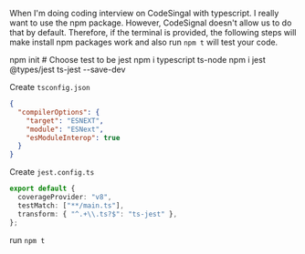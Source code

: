 When I'm doing coding interview on CodeSingal with typescript. I really want to use the npm package.
However, CodeSignal doesn't allow us to do that by default. Therefore, if the terminal is provided,
the following steps will make install npm packages work and also run `npm t` will test your code.

npm init # Choose test to be jest
npm i typescript ts-node
npm i jest @types/jest ts-jest --save-dev

Create `tsconfig.json`

```json
{
  "compilerOptions": {
    "target": "ESNEXT",
    "module": "ESNext",
    "esModuleInterop": true
  }
}
```

Create `jest.config.ts`

```typescript
export default {
  coverageProvider: "v8",
  testMatch: ["**/main.ts"],
  transform: { "^.+\\.ts?$": "ts-jest" },
};
```

run `npm t`
